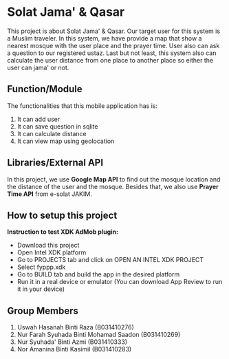 # Solat Jama' & Qasar

This project is about Solat Jama' & Qasar. Our target user for this system is a Muslim traveler. In this system, we have provide a map that show a nearest mosque with the user place and the prayer time. User also can ask a question to our registered ustaz. Last but not least, this system also can calculate the user distance from one place to another place so either the user can jama' or not.

## Function/Module

The functionalities that this mobile application has is:
1. It can add user
1. It can save question in sqlite
1. It can calculate distance
1. It can view map using geolocation

## Libraries/External API

In this project, we use **Google Map API** to find out the mosque location and the distance of the user and the mosque. Besides that, we also use **Prayer Time API** from e-solat JAKIM.

## How to setup this project

**Instruction to test XDK AdMob plugin:**
* Download this project
* Open Intel XDK platform
* Go to PROJECTS tab and click on OPEN AN INTEL XDK PROJECT
* Select fyppp.xdk
* Go to BUILD tab and build the app in the desired platform
* Run it in a real device or emulator (You can download App Review to run it in your device)

## Group Members

1. Uswah Hasanah Binti Raza (B031410276)
1. Nur Farah Syuhada Binti Mohamad Saadon (B031410269)
1. Nur Syuhada' Binti Azmi (B031410333)
1. Nor Amanina Binti Kasimil (B031410283)

